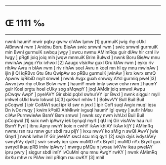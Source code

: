 ___
# Œ 1111 ‰
---
nwnk haumY mwir pqIxy qwrw ciVAw lµmw ]1] gurmuiK jwig rhy cUkI
AiBmwnI rwm ] Anidnu Boru BieAw swic smwnI rwm ] swic smwnI
gurmuiK min BwnI gurmuiK swbqu jwgy ] swcu nwmu AMimRqu guir dIAw hir
crnI ilv lwgy ] pRgtI joiq joiq mih jwqw mnmuiK Brim BulwxI ] nwnk
Boru BieAw mnu mwinAw jwgq rYix ivhwxI ]2] Aaugx vIsirAw guxI Gru
kIAw rwm ] eyko riv rihAw Avru n bIAw rwm ] riv rihAw soeI Avru n
koeI mn hI qy mnu mwinAw ] ijin jl Ql iqRBvx Gtu Gtu QwipAw so pRBu
gurmuiK jwinAw ] krx kwrx smrQ Apwrw iqRibiD myit smweI ] nwnk
Avgx guxh smwxy AYsI gurmiq pweI ]3] Awvx jwx rhy cUkw Bolw rwm
] haumY mwir imly swcw colw rwm ] haumY guir KoeI prgtu hoeI cUky sog
sMqwpY ] joqI AMdir joiq smwxI Awpu pCwqw AwpY ] pyeIAVY Gir sbid
pqIxI swhurVY ipr BwxI ] nwnk siqguir myil imlweI cUkI kwix lokwxI
]4]3] quKwrI mhlw 1 ] BolwvVY BulI Buil Buil pCoqwxI ] ipir CoifAVI
suqI ipr kI swr n jwxI ] ipir CofI suqI Avgix muqI iqsu Dn ivDx
rwqy ] kwim k®oiD AhMkwir ivguqI haumY lgI qwqy ] aufir hMsu cilAw
PurmwieAw BsmY Bsm smwxI ] nwnk scy nwm ivhUxI Buil Buil pCoqwxI
]1] suix nwh ipAwry iek bynµqI myrI ] qU inj Gir visAVw hau ruil
BsmY FyrI ] ibnu Apny nwhY koie n cwhY ikAw khIAY ikAw kIjY ] AMimRq
nwmu rsn rsu rsnw gur sbdI rsu pIjY ] ivxu nwvY ko sMig n swQI AwvY
jwie GnyrI ] nwnk lwhw lY Gir jweIAY swcI scu miq qyrI ]2] swjn
dyis ivdysIAVy swnyhVy dydI ] swir smwly iqn sjxw muMD nYx BrydI ] muMD
nYx BrydI gux swrydI ikau pRB imlw ipAwry ] mwrgu pMQu n jwxau ivKVw
ikau pweIAY ipru pwry ] siqgur sbdI imlY ivCuMnI qnu mnu AwgY rwKY ]
nwnk AMimRq ibrKu mhw rs PilAw imil pRIqm rsu cwKY ]3] mhil
####
